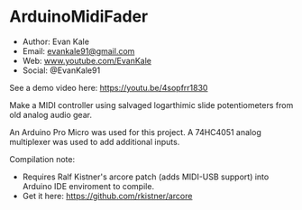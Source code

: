 # ArduinoMidiFader
- Author: Evan Kale
- Email: evankale91@gmail.com
- Web: www.youtube.com/EvanKale
- Social: @EvanKale91

See a demo video here:
https://youtu.be/4sopfrr1830

Make a MIDI controller using salvaged logarthimic slide potentiometers from old analog audio gear.

An Arduino Pro Micro was used for this project.
A 74HC4051 analog multiplexer was used to add additional inputs.

Compilation note:
- Requires Ralf Kistner's arcore patch (adds MIDI-USB support) into Arduino IDE enviroment to compile.
- Get it here: https://github.com/rkistner/arcore
